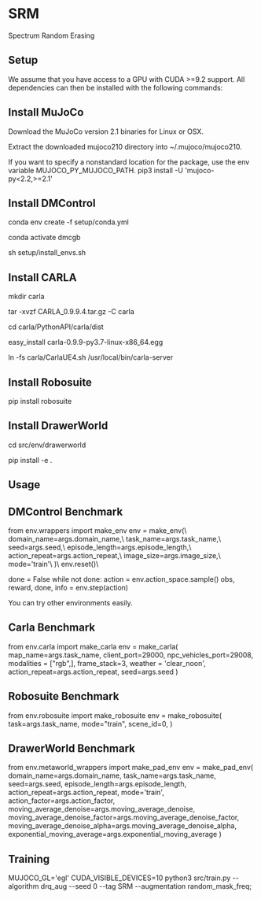 # SRM
Spectrum Random Erasing



## Setup
We assume that you have access to a GPU with CUDA >=9.2 support. All dependencies can then be installed with the following commands:

## Install MuJoCo
Download the MuJoCo version 2.1 binaries for Linux or OSX.

Extract the downloaded mujoco210 directory into \~/.mujoco/mujoco210.

If you want to specify a nonstandard location for the package, use the env variable MUJOCO_PY_MUJOCO_PATH.
pip3 install -U 'mujoco-py<2.2,>=2.1'


## Install DMControl
conda env create -f setup/conda.yml

conda activate dmcgb

sh setup/install_envs.sh


## Install CARLA
mkdir carla

tar -xvzf CARLA_0.9.9.4.tar.gz -C carla

cd carla/PythonAPI/carla/dist

easy_install carla-0.9.9-py3.7-linux-x86_64.egg

ln -fs carla/CarlaUE4.sh /usr/local/bin/carla-server


## Install Robosuite
pip install robosuite


## Install DrawerWorld
cd src/env/drawerworld

pip install -e .





## Usage
## DMControl Benchmark

from env.wrappers import make_env
env = make_env(\\
        domain_name=args.domain_name,\\
        task_name=args.task_name,\\
        seed=args.seed,\\
        episode_length=args.episode_length,\\
        action_repeat=args.action_repeat,\\
        image_size=args.image_size,\\
        mode='train'\\
)\\
env.reset()\\

done = False
while not done:
    action = env.action_space.sample()
    obs, reward, done, info = env.step(action)  


You can try other environments easily.
## Carla Benchmark
from env.carla import make_carla
env = make_carla(
    map_name=args.task_name,
    client_port=29000,
    npc_vehicles_port=29008,
    modalities = ["rgb",],
    frame_stack=3,
    weather = 'clear_noon',
    action_repeat=args.action_repeat,
    seed=args.seed
)


## Robosuite Benchmark
from env.robosuite import make_robosuite
env = make_robosuite(
    task=args.task_name,
    mode="train",
    scene_id=0,
)

## DrawerWorld Benchmark
from env.metaworld_wrappers import make_pad_env
env = make_pad_env(
        domain_name=args.domain_name,
        task_name=args.task_name,
        seed=args.seed,
        episode_length=args.episode_length,
        action_repeat=args.action_repeat,
        mode='train',
        action_factor=args.action_factor,
        moving_average_denoise=args.moving_average_denoise,
        moving_average_denoise_factor=args.moving_average_denoise_factor,
        moving_average_denoise_alpha=args.moving_average_denoise_alpha,
        exponential_moving_average=args.exponential_moving_average
)


## Training

MUJOCO_GL='egl' CUDA_VISIBLE_DEVICES=10  python3 src/train.py   --algorithm drq_aug   --seed 0 --tag SRM  --augmentation random_mask_freq; 
